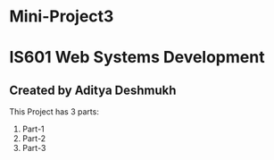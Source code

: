 # Mini-Project3 
# IS601 Web Systems Development

## Created by Aditya Deshmukh

This Project has 3 parts:
1. Part-1
2. Part-2
3. Part-3
